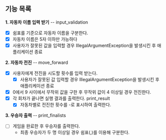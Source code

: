 ## 기능 목록

**1. 자동차 이름 입력 받기** -- input_validation
- [x] 쉼표를 기준으로 자동차 이름을 구분한다.
- [x] 자동차 이름은 5자 이하만 가능하다
- [x] 사용자가 잘못된 값을 입력할 경우 IllegalArgumentException을 발생시킨 후 애플리케이션 종료

**2. 자동차 전진** -- move_forward
- [x] 사용자에게 전진을 시도할 횟수를 입력 받는다.
  - [x] 사용자가 잘못된 값 입력할 경우 IllegalArgumentException을 발생시킨 후 애플리케이션 종료
- [x] 0에서 9 사이에서 무작위 값을 구한 후 무작위 값이 4 이상일 경우 전진한다.
- [x] 각 회차가 끝나면 실행 결과를 출력한다. print_result
  - [x] 자동차별로 전진한 횟수를 -로 표시하여 출력한다.

**3. 우승자 출력** -- print_finalists
- [ ] 게임을 완료한 후 우승자를 출력한다.
  - 최종 우승자가 두 명 이상일 경우 쉼표(,)를 이용해 구분한다.
